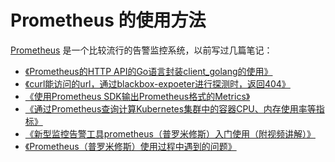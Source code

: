 # Prometheus 的使用方法

[Prometheus][1] 是一个比较流行的告警监控系统，以前写过几篇笔记：

* [《Prometheus的HTTP API的Go语言封装client_golang的使用》](https://www.lijiaocn.com/%E7%BC%96%E7%A8%8B/2019/04/29/prometheus-go-client-usage.html)
* [《curl能访问的url，通过blackbox-expoeter进行探测时，返回404》](https://www.lijiaocn.com/%E9%97%AE%E9%A2%98/2018/12/03/prometheus-blackbox-exporter-return-404.html)
* [《使用Prometheus SDK输出Prometheus格式的Metrics》](https://www.lijiaocn.com/%E7%BC%96%E7%A8%8B/2018/09/25/prometheus-client-usage.html)
* [《通过Prometheus查询计算Kubernetes集群中的容器CPU、内存使用率等指标》](https://www.lijiaocn.com/%E6%8A%80%E5%B7%A7/2018/09/14/prometheus-compute-kubernetes-container-cpu-usage.html)
* [《新型监控告警工具prometheus（普罗米修斯）入门使用（附视频讲解）》](https://www.lijiaocn.com/%E9%A1%B9%E7%9B%AE/2018/08/03/prometheus-usage.html)
* [《Prometheus（普罗米修斯）使用过程中遇到的问题》](https://www.lijiaocn.com/%E9%97%AE%E9%A2%98/2018/08/03/prometheus-problem.html)

[1]: https://prometheus.io/ "Prometheus"
